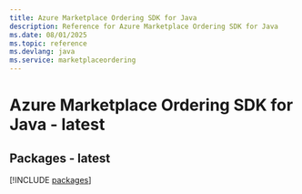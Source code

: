 ```yaml
---
title: Azure Marketplace Ordering SDK for Java
description: Reference for Azure Marketplace Ordering SDK for Java
ms.date: 08/01/2025
ms.topic: reference
ms.devlang: java
ms.service: marketplaceordering
---
```

# Azure Marketplace Ordering SDK for Java - latest
## Packages - latest
[!INCLUDE [packages](marketplace-ordering-index.md)]